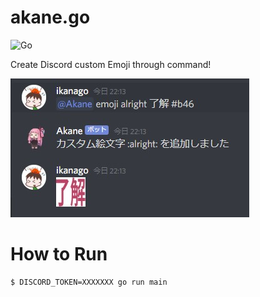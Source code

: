 # akane.go

![Go](https://github.com/ikanago/akane.go/workflows/Go/badge.svg?branch=master)

Create Discord custom Emoji through command!

![](https://github.com/ikanago/akane.go/blob/master/.github/images/example01.jpg/?raw=true)

# How to Run
```
$ DISCORD_TOKEN=XXXXXXX go run main
```
